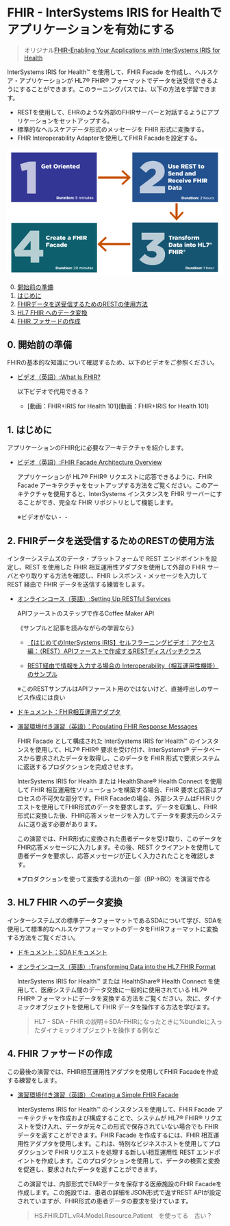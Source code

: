 # FHIR - InterSystems IRIS for Healthでアプリケーションを有効にする
> オリジナル[FHIR-Enabling Your Applications with InterSystems IRIS for Health](https://learning.intersystems.com/course/view.php?id=2323)

InterSystems IRIS for Health™ を使用して、FHIR Facade を作成し、ヘルスケア・アプリケーションが HL7® FHIR® フォーマットでデータを送受信できるようにすることができます。このラーニングパスでは、以下の方法を学習できます。

- RESTを使用して、EHRのような外部のFHIRサーバーと対話するようにアプリケーションをセットアップする。
- 標準的なヘルスケアデータ形式のメッセージを FHIR 形式に変換する。
- FHIR Interoperability Adapterを使用してFHIR Facadeを設定する。

![](/assets/FHIR-EnablingYourAppWithIRIS4H.png)


0. [開始前の準備](#0-開始前の準備)
1. [はじめに](#1-はじめに)
2. [FHIRデータを送受信するためのRESTの使用方法](#2-fhirデータを送受信するためのrestの使用方法)
3. [HL7 FHIR へのデータ変換](#3-hl7-fhir-へのデータ変換)
4. [FHIR ファサードの作成](#4-fhir-ファサードの作成)

## 0. 開始前の準備

FHIRの基本的な知識について確認するため、以下のビデオをご参照ください。

- [ビデオ（英語）:What Is FHIR?](https://learning.intersystems.com/course/view.php?name=What%20is%20FHIR)

    以下ビデオで代用できる？
    - [動画：FHIR+IRIS for Health 101](動画：FHIR+IRIS for Health 101)

## 1. はじめに
アプリケーションのFHIR化に必要なアーキテクチャを紹介します。

- [ビデオ（英語）:FHIR Facade Architecture Overview](https://learning.intersystems.com/course/view.php?id=2137)

    アプリケーションが HL7® FHIR® リクエストに応答できるように、FHIR Facade アーキテクチャをセットアップする方法をご覧ください。このアーキテクチャを使用すると、InterSystems インスタンスを FHIR サーバーにすることができ、完全な FHIR リポジトリとして機能します。

    ※ビデオがない・・

## 2. FHIRデータを送受信するためのRESTの使用方法
インターシステムズのデータ・プラットフォームで REST エンドポイントを設定し、REST を使用した FHIR 相互運用性アダプタを使用して外部の FHIR サーバとやり取りする方法を確認し、FHIR レスポンス・メッセージを入力して REST 経由で FHIR データを送信する練習をします。

- [オンラインコース（英語）:Setting Up RESTful Services](https://learning.intersystems.com/course/view.php?name=REST%20Services)

    APIファーストのステップで作るCoffee Maker API

    《サンプルと記事を読みながらの学習なら》
    - [【はじめてのInterSystems IRIS】セルフラーニングビデオ：アクセス編：（REST）APIファーストで作成するRESTディスパッチクラス](https://jp.community.intersystems.com/node/479596)

    - [REST経由で情報を入力する場合の Interoperability（相互運用性機能）のサンプル](https://jp.community.intersystems.com/node/559356)　

    ※このRESTサンプルはAPIファースト用のではないけど、直接呼出しのサービス作成には良い

- [ドキュメント：FHIR相互運用アダプタ](https://docs.intersystems.com/irisforhealthlatestj/csp/docbook/DocBook.UI.Page.cls?KEY=HXFHIR_fhir_adapter)

- [演習環境付き演習（英語）：Populating FHIR Response Messages](https://learning.intersystems.com/course/view.php?id=2272)

    FHIR Facade として構成された InterSystems IRIS for Health™ のインスタンスを使用して、HL7® FHIR® 要求を受け付け、InterSystems® データベースから要求されたデータを取得し、このデータを FHIR 形式で要求システムに返送するプロダクションを完成させます。

    InterSystems IRIS for Health または HealthShare® Health Connect を使用して FHIR 相互運用性ソリューションを構築する場合、FHIR 要求と応答はプロセスの不可欠な部分です。FHIR Facadeの場合、外部システムはFHIRリクエストを使用してFHIR形式のデータを要求します。データを収集し、FHIR形式に変換した後、FHIR応答メッセージを入力してデータを要求元のシステムに送り返す必要があります。

    この演習では、FHIR形式に変換された患者データを受け取り、このデータをFHIR応答メッセージに入力します。その後、REST クライアントを使用して患者データを要求し、応答メッセージが正しく入力されたことを確認します。

    ※プロダクションを使って変換する流れの一部（BP->BO）を演習で作る

## 3. HL7 FHIR へのデータ変換

インターシステムズの標準データフォーマットであるSDAについて学び、SDAを使用して標準的なヘルスケアフォーマットのデータをFHIRフォーマットに変換する方法をご覧ください。

- [ドキュメント：SDAドキュメント](https://docs.intersystems.com/irisforhealthlatestj/csp/docbook/DocBook.UI.Page.cls?KEY=HXSDA_ch_sda)

- [オンラインコース（英語）:Transforming Data into the HL7 FHIR Format](https://learning.intersystems.com/course/view.php?name=FHIRTransformations)

    InterSystems IRIS for Health™ または HealthShare® Health Connect を使用して、医療システム間のデータ交換に一般的に使用されている HL7® FHIR® フォーマットにデータを変換する方法をご覧ください。次に、ダイナミックオブジェクトを使用して FHIR データを操作する方法を学びます。

    > HL7 - SDA - FHIR の説明＋SDA-FHIRになったときに%bundleに入ったダイナミックオブジェクトを操作する例など


## 4. FHIR ファサードの作成

この最後の演習では、FHIR相互運用性アダプタを使用してFHIR Facadeを作成する練習をします。

- [演習環境付き演習（英語）:Creating a Simple FHIR Facade](https://learning.intersystems.com/course/view.php?id=2274)

    InterSystems IRIS for Health™ のインスタンスを使用して、FHIR Facade アーキテクチャを作成および構成することで、システムが HL7® FHIR® リクエストを受け入れ、データが元々この形式で保存されていない場合でも FHIR データを返すことができます。FHIR Facade を作成するには、FHIR 相互運用性アダプタを使用します。これは、特別なビジネスホストを使用してプロダクションで FHIR リクエストを処理する新しい相互運用性 REST エンドポイントを作成します。このプロダクションを使用して、データの検索と変換を促進し、要求されたデータを返すことができます。

    この演習では、内部形式でEMRデータを保存する医療施設のFHIR Facadeを作成します。この施設では、患者の詳細をJSON形式で返すREST APIが設定されていますが、FHIR形式の患者データの要求を受けています。

    > HS.FHIR.DTL.vR4.Model.Resource.Patient　を使ってる　古い？


